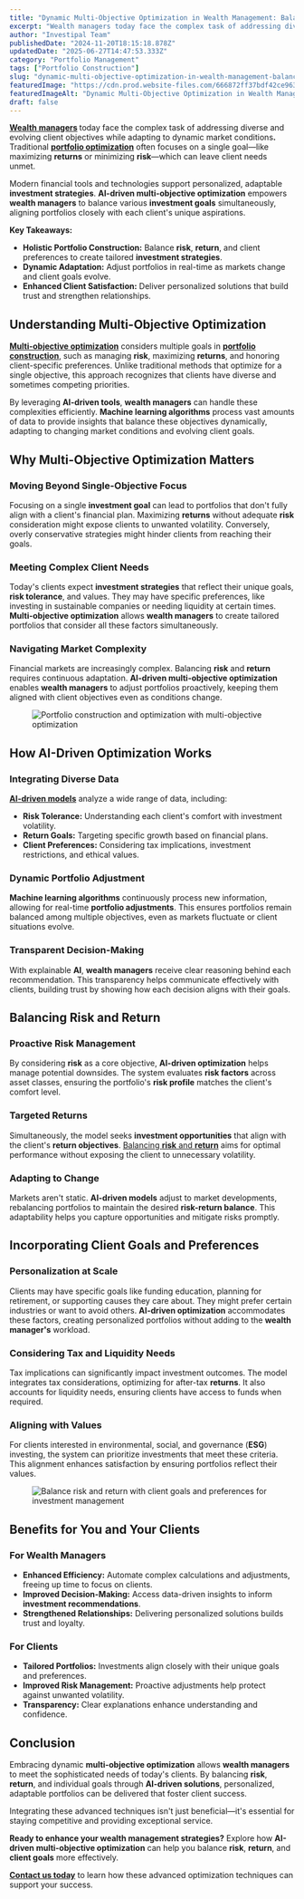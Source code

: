 ```yaml
---
title: "Dynamic Multi-Objective Optimization in Wealth Management: Balancing Risk, Return, and Client Goals"
excerpt: "Wealth managers today face the complex task of addressing diverse and evolving client objectives while adapting to dynamic market conditions ."
author: "Investipal Team"
publishedDate: "2024-11-20T18:15:18.878Z"
updatedDate: "2025-06-27T14:47:53.333Z"
category: "Portfolio Management"
tags: ["Portfolio Construction"]
slug: "dynamic-multi-objective-optimization-in-wealth-management-balancing-risk-return-and-client-goals"
featuredImage: "https://cdn.prod.website-files.com/666872ff37bdf42ce9637d77/673e25b412952d31f78bd826_Multi-Objective%20Optimization.png"
featuredImageAlt: "Dynamic Multi-Objective Optimization in Wealth Management: Balancing Risk, Return, and Client Goals"
draft: false
---
```

<p id=""><strong><a href="/segments/wealth-managers">Wealth managers</a> </strong>today face the complex task of addressing diverse and evolving client objectives while adapting to dynamic market conditions<strong>.</strong> Traditional <strong id=""><a href="/features/asset-allocation">portfolio optimization</a></strong> often focuses on a single goal—like maximizing <strong id="">returns</strong> or minimizing <strong id="">risk</strong>—which can leave client needs unmet.</p><p id="">Modern financial tools and technologies support personalized, adaptable <strong id="">investment strategies</strong>. <strong id="">AI-driven multi-objective optimization</strong> empowers <strong id="">wealth managers</strong> to balance various <strong id="">investment goals</strong> simultaneously, aligning portfolios closely with each client's unique aspirations.</p><p id=""><strong id="">Key Takeaways:</strong></p><ul id=""><li id=""><strong id="">Holistic Portfolio Construction:</strong> Balance <strong id="">risk</strong>, <strong id="">return</strong>, and client preferences to create tailored <strong id="">investment strategies</strong>.</li><li id=""><strong id="">Dynamic Adaptation:</strong> Adjust portfolios in real-time as markets change and client goals evolve.</li><li id=""><strong id="">Enhanced Client Satisfaction:</strong> Deliver personalized solutions that build trust and strengthen relationships.</li></ul><h2 id="">Understanding <strong id="">Multi-Objective Optimization</strong></h2><p id=""><a rel="noopener noreferrer" target="_blank" href="https://link.springer.com/article/10.1007/s10462-022-10273-7?utm_source=chatgpt.com" id=""><strong id="">Multi-objective optimization</strong></a> considers multiple goals in <a rel="noopener noreferrer" target="_blank" href="https://swissfinte.ch/ai-powered-portfolio-optimization-future-of-asset-management/?utm_source=chatgpt.com" id=""><strong id="">portfolio construction</strong></a>, such as managing <strong id="">risk</strong>, maximizing <strong id="">returns</strong>, and honoring client-specific preferences. Unlike traditional methods that optimize for a single objective, this approach recognizes that clients have diverse and sometimes competing priorities.</p><p id="">By leveraging <strong id="">AI-driven tools</strong>, <strong id="">wealth managers</strong> can handle these complexities efficiently. <strong id="">Machine learning algorithms</strong> process vast amounts of data to provide insights that balance these objectives dynamically, adapting to changing market conditions and evolving client goals.</p><h2 id="">Why <strong id="">Multi-Objective Optimization</strong> Matters</h2><h3 id="">Moving Beyond Single-Objective Focus</h3><p id="">Focusing on a single <strong id="">investment goal</strong> can lead to portfolios that don't fully align with a client's financial plan. Maximizing <strong id="">returns</strong> without adequate <strong id="">risk</strong> consideration might expose clients to unwanted volatility. Conversely, overly conservative strategies might hinder clients from reaching their goals.</p><h3 id="">Meeting Complex Client Needs</h3><p id="">Today's clients expect <strong id="">investment strategies</strong> that reflect their unique goals, <strong id="">risk tolerance</strong>, and values. They may have specific preferences, like investing in sustainable companies or needing liquidity at certain times. <strong id="">Multi-objective optimization</strong> allows <strong id="">wealth managers</strong> to create tailored portfolios that consider all these factors simultaneously.</p><h3 id="">Navigating Market Complexity</h3><p id="">Financial markets are increasingly complex. Balancing <strong id="">risk</strong> and <strong id="">return</strong> requires continuous adaptation. <strong id="">AI-driven multi-objective optimization</strong> enables <strong id="">wealth managers</strong> to adjust portfolios proactively, keeping them aligned with client objectives even as conditions change.</p><figure id="" class="w-richtext-figure-type-image w-richtext-align-fullwidth" style="max-width:2240px" data-rt-type="image" data-rt-align="fullwidth" data-rt-max-width="2240px"><div id=""><img src="/images/inline/dynamic-multi-objective-optimization-in-wealth-management-balancing-risk-return-and-client-goals-0-34af272d82.webp" loading="lazy" alt="Portfolio construction and optimization with multi-objective optimization" width="auto" height="auto" id=""></div></figure><h2 id="">How <strong id="">AI-Driven Optimization</strong> Works</h2><h3 id="">Integrating Diverse Data</h3><p id=""><a href="/blog/ai-driven-portfolio-optimization-how-transparent-explainable-ai-is-shaping-the-future-of-wealth-management"><strong id="">AI-driven models</strong></a> analyze a wide range of data, including:</p><ul id=""><li id=""><strong id="">Risk Tolerance:</strong> Understanding each client's comfort with investment volatility.</li><li id=""><strong id="">Return Goals:</strong> Targeting specific growth based on financial plans.</li><li id=""><strong id="">Client Preferences:</strong> Considering tax implications, investment restrictions, and ethical values.</li></ul><h3 id="">Dynamic <strong id="">Portfolio Adjustment</strong></h3><p id=""><strong id="">Machine learning algorithms</strong> continuously process new information, allowing for real-time <strong id="">portfolio adjustments</strong>. This ensures portfolios remain balanced among multiple objectives, even as markets fluctuate or client situations evolve.</p><h3 id="">Transparent Decision-Making</h3><p id="">With explainable <strong id="">AI</strong>, <strong id="">wealth managers</strong> receive clear reasoning behind each recommendation. This transparency helps communicate effectively with clients, building trust by showing how each decision aligns with their goals.</p><h2 id="">Balancing <strong id="">Risk</strong> and <strong id="">Return</strong></h2><h3 id="">Proactive <strong id="">Risk Management</strong></h3><p id="">By considering <strong id="">risk</strong> as a core objective, <strong id="">AI-driven optimization</strong> helps manage potential downsides. The system evaluates <strong id="">risk factors</strong> across asset classes, ensuring the portfolio's <strong id="">risk profile</strong> matches the client's comfort level.</p><h3 id="">Targeted <strong id="">Returns</strong></h3><p id="">Simultaneously, the model seeks <strong id="">investment opportunities</strong> that align with the client's <strong id="">return objectives</strong>. <a rel="noopener noreferrer" target="_blank" href="https://link.springer.com/article/10.1007/s10614-024-10604-6?utm_source=chatgpt.com" id="">Balancing <strong id="">risk</strong> and <strong id="">return</strong></a> aims for optimal performance without exposing the client to unnecessary volatility.</p><h3 id="">Adapting to Change</h3><p id="">Markets aren't static. <strong id="">AI-driven models</strong> adjust to market developments, rebalancing portfolios to maintain the desired <strong id="">risk-return balance</strong>. This adaptability helps you capture opportunities and mitigate risks promptly.</p><h2 id="">Incorporating <strong id="">Client Goals</strong> and <strong id="">Preferences</strong></h2><h3 id="">Personalization at Scale</h3><p id="">Clients may have specific goals like funding education, planning for retirement, or supporting causes they care about. They might prefer certain industries or want to avoid others. <strong id="">AI-driven optimization</strong> accommodates these factors, creating personalized portfolios without adding to the <strong id="">wealth manager's</strong> workload.</p><h3 id="">Considering Tax and Liquidity Needs</h3><p id="">Tax implications can significantly impact investment outcomes. The model integrates tax considerations, optimizing for after-tax <strong id="">returns</strong>. It also accounts for liquidity needs, ensuring clients have access to funds when required.</p><h3 id="">Aligning with Values</h3><p id="">For clients interested in environmental, social, and governance (<strong id="">ESG</strong>) investing, the system can prioritize investments that meet these criteria. This alignment enhances satisfaction by ensuring portfolios reflect their values.</p><figure id="" class="w-richtext-figure-type-image w-richtext-align-fullwidth" style="max-width:2240px" data-rt-type="image" data-rt-align="fullwidth" data-rt-max-width="2240px"><div id=""><img src="/images/inline/dynamic-multi-objective-optimization-in-wealth-management-balancing-risk-return-and-client-goals-1-8fec456294.webp" loading="lazy" alt="Balance risk and return with client goals and preferences for investment management" width="auto" height="auto" id=""></div></figure><h2 id="">Benefits for You and Your Clients</h2><h3 id="">For <strong id="">Wealth Managers</strong></h3><ul id=""><li id=""><strong id="">Enhanced Efficiency:</strong> Automate complex calculations and adjustments, freeing up time to focus on clients.</li><li id=""><strong id="">Improved Decision-Making:</strong> Access data-driven insights to inform <strong id="">investment recommendations</strong>.</li><li id=""><strong id="">Strengthened Relationships:</strong> Delivering personalized solutions builds trust and loyalty.</li></ul><h3 id="">For Clients</h3><ul id=""><li id=""><strong id="">Tailored Portfolios:</strong> Investments align closely with their unique goals and preferences.</li><li id=""><strong id="">Improved Risk Management:</strong> Proactive adjustments help protect against unwanted volatility.</li><li id=""><strong id="">Transparency:</strong> Clear explanations enhance understanding and confidence.</li></ul><h2 id="">Conclusion</h2><p id="">Embracing dynamic <strong id="">multi-objective optimization</strong> allows <strong id="">wealth managers</strong> to meet the sophisticated needs of today's clients. By balancing <strong id="">risk</strong>, <strong id="">return</strong>, and individual goals through <strong id="">AI-driven solutions</strong>, personalized, adaptable portfolios can be delivered that foster client success.</p><p id="">Integrating these advanced techniques isn't just beneficial—it's essential for staying competitive and providing exceptional service.</p><p id=""><strong id="">Ready to enhance your wealth management strategies?</strong> Explore how <strong id="">AI-driven multi-objective optimization</strong> can help you balance <strong id="">risk</strong>, <strong id="">return</strong>, and <strong id="">client goals</strong> more effectively.</p><p id=""><a href="/contact-us"><strong id="">Contact us today</strong></a> to learn how these advanced optimization techniques can support your success.</p>
